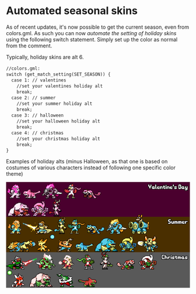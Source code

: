 # Automated seasonal skins

As of recent updates, it's now possible to get the current season, even from colors.gml. As such you can now *automate the setting of holiday skins* using the following switch statement.
Simply set up the color as normal from the comment.

Typically, holiday skins are alt 6.
```gml
//colors.gml:
switch (get_match_setting(SET_SEASON)) {
  case 1: // valentines
    //set your valentines holiday alt
    break;
  case 2: // summer
    //set your summer holiday alt
    break;
  case 3: // halloween
    //set your halloween holiday alt
    break;
  case 4: // christmas
    //set your christmas holiday alt
    break;
}
```

Examples of holiday alts (minus Halloween, as that one is based on costumes of various characters instead of following one specific color theme)

![](img/skin_collection.png)
